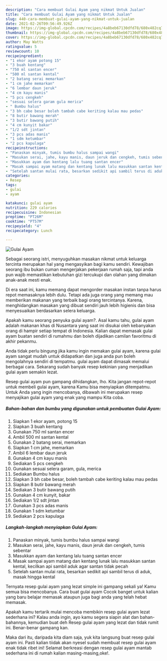 ```yaml
---
description: "Cara membuat Gulai Ayam yang nikmat Untuk Jualan"
title: "Cara membuat Gulai Ayam yang nikmat Untuk Jualan"
slug: 440-cara-membuat-gulai-ayam-yang-nikmat-untuk-jualan
date: 2021-02-26T09:56:49.926Z
image: https://img-global.cpcdn.com/recipes/4a8beb67130dfd78/680x482cq70/gulai-ayam-foto-resep-utama.jpg
thumbnail: https://img-global.cpcdn.com/recipes/4a8beb67130dfd78/680x482cq70/gulai-ayam-foto-resep-utama.jpg
cover: https://img-global.cpcdn.com/recipes/4a8beb67130dfd78/680x482cq70/gulai-ayam-foto-resep-utama.jpg
author: May Watts
ratingvalue: 5
reviewcount: 10
recipeingredient:
- "1 ekor ayam potong 15"
- "3 buah kentang"
- "750 ml santan encer"
- "500 ml santan kental"
- "2 batang serai memarkan"
- "1 cm jahe memarkan"
- "6 lembar daun jeruk"
- "4 cm kayu manis"
- "5 pcs cengkeh"
- "sesuai selera garam gula merica"
- " Bumbu halus"
- "3 bh cabe besar boleh tambah cabe keriting kalau mau pedas"
- "8 butir bawang merah"
- "3 butir bawang putih"
- "4 cm kunyit bakar"
- "1/2 sdt jintan"
- "3 pcs adas manis"
- "1 sdm ketumbar"
- "2 pcs kapulaga"
recipeinstructions:
- "Panaskan minyak, tumis bumbu halus sampai wangi"
- "Masukan serai, jahe, kayu manis, daun jeruk dan cengkeh, tumis sebentar"
- "Masukkan ayam dan kentang lalu tuang santan encer"
- "Masak sampai ayam matang dan kentang lunak lalu masukkan santan kental, kecilkan api sambil aduk agar santan tidak pecah"
- "Setelah santan mulai rata, besarkan sedikit api sambil terus di aduk, masak hingga kental"
categories:
- Resep
tags:
- gulai
- ayam

katakunci: gulai ayam 
nutrition: 229 calories
recipecuisine: Indonesian
preptime: "PT26M"
cooktime: "PT57M"
recipeyield: "4"
recipecategory: Lunch

---
```



![Gulai Ayam](https://img-global.cpcdn.com/recipes/4a8beb67130dfd78/680x482cq70/gulai-ayam-foto-resep-utama.jpg)

Sebagai seorang istri, menyuguhkan masakan nikmat untuk keluarga tercinta merupakan hal yang mengasyikan bagi kamu sendiri. Kewajiban seorang ibu bukan cuman mengerjakan pekerjaan rumah saja, tapi anda pun wajib memastikan kebutuhan gizi tercukupi dan olahan yang dimakan anak-anak mesti enak.

Di era  saat ini, kamu memang dapat mengorder masakan instan tanpa harus repot memasaknya lebih dulu. Tetapi ada juga orang yang memang mau memberikan makanan yang terbaik bagi orang tercintanya. Karena, menghidangkan masakan yang dibuat sendiri jauh lebih higienis dan bisa menyesuaikan berdasarkan selera keluarga. 



Apakah kamu seorang penyuka gulai ayam?. Asal kamu tahu, gulai ayam adalah makanan khas di Nusantara yang saat ini disukai oleh kebanyakan orang di hampir setiap tempat di Indonesia. Kalian dapat memasak gulai ayam buatan sendiri di rumahmu dan boleh dijadikan camilan favoritmu di akhir pekanmu.

Anda tidak perlu bingung jika kamu ingin memakan gulai ayam, karena gulai ayam sangat mudah untuk didapatkan dan juga anda pun boleh mengolahnya sendiri di tempatmu. gulai ayam dapat dimasak memalui berbagai cara. Sekarang sudah banyak resep kekinian yang menjadikan gulai ayam semakin lezat.

Resep gulai ayam pun gampang dihidangkan, lho. Kita jangan repot-repot untuk membeli gulai ayam, karena Kamu bisa menyiapkan ditempatmu. Untuk Anda yang ingin mencobanya, dibawah ini merupakan resep menyajikan gulai ayam yang enak yang mampu Kita coba.

<!--inarticleads1-->

##### Bahan-bahan dan bumbu yang digunakan untuk pembuatan Gulai Ayam:

1. Siapkan 1 ekor ayam, potong 15
1. Siapkan 3 buah kentang
1. Gunakan 750 ml santan encer
1. Ambil 500 ml santan kental
1. Gunakan 2 batang serai, memarkan
1. Siapkan 1 cm jahe, memarkan
1. Ambil 6 lembar daun jeruk
1. Gunakan 4 cm kayu manis
1. Sediakan 5 pcs cengkeh
1. Gunakan sesuai selera garam, gula, merica
1. Sediakan  Bumbu halus
1. Siapkan 3 bh cabe besar, boleh tambah cabe keriting kalau mau pedas
1. Siapkan 8 butir bawang merah
1. Sediakan 3 butir bawang putih
1. Gunakan 4 cm kunyit, bakar
1. Sediakan 1/2 sdt jintan
1. Gunakan 3 pcs adas manis
1. Gunakan 1 sdm ketumbar
1. Sediakan 2 pcs kapulaga




<!--inarticleads2-->

##### Langkah-langkah menyiapkan Gulai Ayam:

1. Panaskan minyak, tumis bumbu halus sampai wangi
1. Masukan serai, jahe, kayu manis, daun jeruk dan cengkeh, tumis sebentar
1. Masukkan ayam dan kentang lalu tuang santan encer
1. Masak sampai ayam matang dan kentang lunak lalu masukkan santan kental, kecilkan api sambil aduk agar santan tidak pecah
1. Setelah santan mulai rata, besarkan sedikit api sambil terus di aduk, masak hingga kental




Ternyata resep gulai ayam yang lezat simple ini gampang sekali ya! Kamu semua bisa mencobanya. Cara buat gulai ayam Cocok banget untuk kalian yang baru belajar memasak ataupun juga bagi anda yang telah hebat memasak.

Apakah kamu tertarik mulai mencoba membikin resep gulai ayam lezat sederhana ini? Kalau anda ingin, ayo kamu segera siapin alat dan bahan-bahannya, kemudian buat deh Resep gulai ayam yang lezat dan tidak rumit ini. Benar-benar gampang kan. 

Maka dari itu, daripada kita diam saja, yuk kita langsung buat resep gulai ayam ini. Pasti kalian tiidak akan nyesel sudah membuat resep gulai ayam enak tidak ribet ini! Selamat berkreasi dengan resep gulai ayam mantab sederhana ini di rumah kalian masing-masing,oke!.

